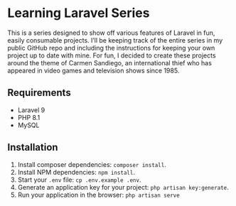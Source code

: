 # Learning Laravel Series
This is a series designed to show off various features of Laravel in fun, 
easily consumable projects. I’ll be keeping track of the entire series 
in my public GitHub repo and including the instructions for keeping your 
own project up to date with mine. For fun, I decided to create these 
projects around the theme of Carmen Sandiego, an international thief who 
has appeared in video games and television shows since 1985.

## Requirements
- Laravel 9
- PHP 8.1
- MySQL

## Installation
1. Install composer dependencies: `composer install`.
2. Install NPM dependencies: `npm install`.
3. Start your `.env` file: `cp .env.example .env`.
4. Generate an application key for your project: `php artisan key:generate`.
5. Run your application in the browser: `php artisan serve`
